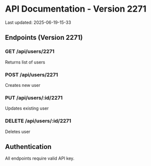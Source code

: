 # API Documentation - Version 2271
Last updated: 2025-06-19-15-33

## Endpoints (Version 2271)

### GET /api/users/2271
Returns list of users

### POST /api/users/2271
Creates new user

### PUT /api/users/:id/2271
Updates existing user

### DELETE /api/users/:id/2271
Deletes user

## Authentication
All endpoints require valid API key.
